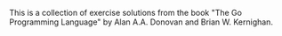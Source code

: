 This is a collection of exercise solutions from the book "The Go Programming Language" by Alan A.A. Donovan and Brian W. Kernighan.